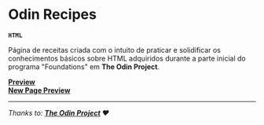 # Odin Recipes

**`HTML`**

Página de receitas criada com o intuito de praticar e solidificar os conhecimentos básicos sobre HTML adquiridos durante a parte inicial do programa "Foundations" em **The Odin Project**.
  
**[Preview](https://godiomartins.github.io/odin-recipes/)**  
**[New Page Preview](https://godiomartins.github.io/odin-recipes/renewed)**

---

*Thanks to:* ***[The Odin Project](https://www.theodinproject.com/) :heart:***
